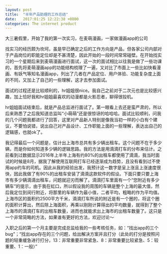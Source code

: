 ```yaml
---
layout: post
title:  "半年产品助理的工作总结"
date:   2017:01:25 12:22:38 +0800
categories: The internet product
---
```

<p>大三暑假里，开始了我的第一次实习，在麦萌漫画，一家做漫画app的公司</p>
<p>找实习的经历颇为坎坷，虽是早已确定之后的工作方向是产品，但各家公司内部对于产品岗位的职能定位却是不甚清楚，因此开始的一段时间常常碰壁。在开始找实习的一个星期后来到麦萌漫画进行面试，这一次的面试相比以往我是做了一些功课的，首先将麦萌漫画app的功能结构梳理了一遍，又对比了市面上一些比如快看漫画、有妖气等知名漫画app，列出了几者在产品定位、用户体验、功能复杂度上面的不同，又加上了自己的一些理解，这才去参加面试。</p>
<p>面试的过程还是比较顺利的，hr姐姐很nice。我自己之前对于二次元也是比较感兴趣，加上恰好我和hr姐姐最喜欢的动漫都是火影忍者，聊得很投机。</p>
<p>hr姐姐面试结束后，就是产品总监进行面试了。第一眼看上去还是蛮严肃的，所以后来熟悉了之后我知道总监叫“小萌萌”还是很惊讶的哈哈哈。面试比较顺利，问我的几个问题我都进行了回答，这里对产品新人特别是像我当初一样的小白有个建议，不要怕说错，说出自己对产品设计、工作职能上面的一些理解，表达出自己的逻辑感，也就ok了。</p>
<p>我记得最后一个问题是，估计出上海市总共有多少辆出租车。这个问题不在于多少辆，而是你如何知道多少辆的逻辑思路。我的方法是用滴滴打车的分布来估计。之前看到过数据显示2016年上半年上海有约80%的出租车都使用了滴滴，我当时面试的时候是8月，据我了解使用互联网打车已经逐渐成为趋势，且没有看到过不使用app约车的司机。因此从我的经验出发，我预计这一数字是呈上涨且上涨速度很快，因此我做了有90%的出租车安装了滴滴这款软件的假设。下面只要只要上海市有多少辆滴滴出租车，问题就迎刃而解了。滴滴打车里面有一个“您附近有多少辆车”的提示，由于我在虹口，所以假设我的周围的车辆是整个上海的最大值，然后我定位到闵行附近，将那里的车辆作为最小值，二者平均，粗略的作为平均值。上海市区的面积约2500平方千米，滴滴打车所说的附近是有一个圈的，将这个圈的面积计算出，然后除上海面积，再乘以刚刚计算得出的平均数量，就得到了整个上海市的滴滴打车的出租车数量，进而也就能求出上海市的出租车数量了。这只是一个非常简略的方法，如果谁有更好的方法，欢迎讨论～</p>
<p>入职之后的第一个月主要是完成总监给我的一些考核任务，如：“找出app的三个bug”；“找出app存在的三个问题，给出解决方案并且打分（此处的打分是按照问题的轻重缓急进行打分，13：非常重要非常紧急、8：非常重要比较紧急、5：较重要、1：一般）” 

